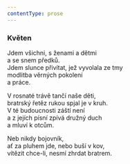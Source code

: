 ```yaml
---
contentType: prose
---
```


### Květen

Jdem všichni, s ženami a dětmi  
a se snem předků.  
Jdem slunce přivítat, jež vyvolala ze tmy  
modlitba věrných pokolení  
a práce.

V rosnaté trávě tančí naše děti,  
bratrský řetěz rukou spjal je v kruh.  
V té budoucnosti záští není  
a z jejích písní zpívá družný duch  
a mluví k otcům.

Neb nikdy bojovník,  
ať za pluhem jde, nebo buší v kov,  
vítězit chce-li, nesmí zhrdat bratrem.

